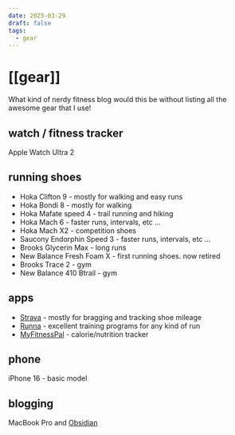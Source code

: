 ```yaml
---
date: 2025-03-29
draft: false
tags:
  - gear
---
```

# [[gear]]

What kind of nerdy fitness blog would this be without listing all the awesome gear that I use!

## watch / fitness tracker
Apple Watch Ultra 2

## running shoes
* Hoka Clifton 9 - mostly for walking and easy runs
* Hoka Bondi 8 - mostly for walking
* Hoka Mafate speed 4 - trail running and hiking
* Hoka Mach 6 - faster runs, intervals, etc ...
* Hoka Mach X2 - competition shoes
* Saucony Endorphin Speed 3 - faster runs, intervals, etc ...
* Brooks Glycerin Max - long runs
* New Balance Fresh Foam X - first running shoes. now retired
* Brooks Trace 2 - gym
* New Balance 410 Btrail - gym

## apps
* [Strava](https://www.strava.com) - mostly for bragging and tracking shoe mileage
* [Runna](https://www.runna.com) - excellent training programs for any kind of run
* [MyFitnessPal](https://www.myfitnesspal.com/) - calorie/nutrition tracker 

## phone
iPhone 16 - basic model

## blogging
MacBook Pro and [Obsidian](https://obsidian.md/)
